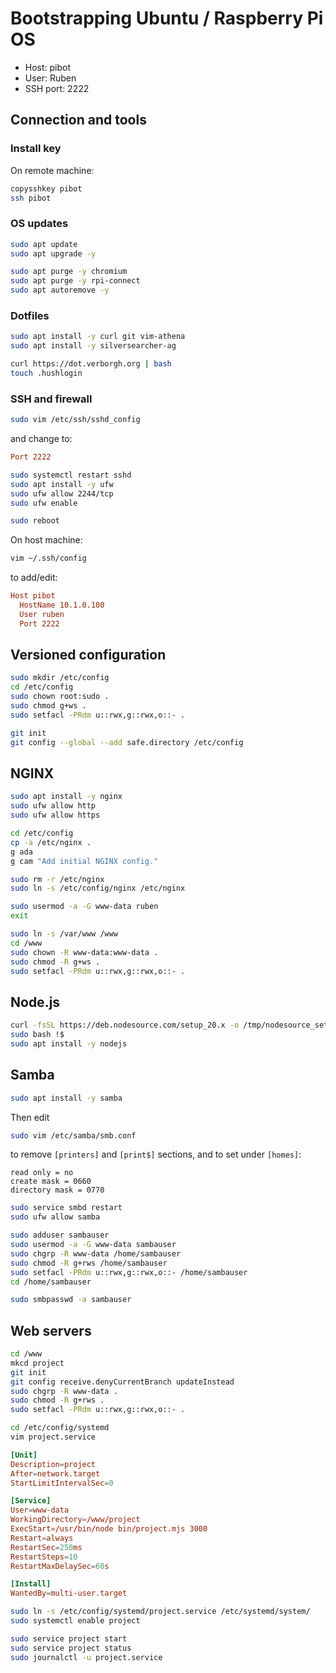 # Bootstrapping Ubuntu / Raspberry Pi OS
- Host: pibot
- User: Ruben
- SSH port: 2222

## Connection and tools
### Install key
On remote machine:
```bash
copysshkey pibot
ssh pibot
```

### OS updates
```bash
sudo apt update
sudo apt upgrade -y
```

```bash
sudo apt purge -y chromium
sudo apt purge -y rpi-connect
sudo apt autoremove -y
```

### Dotfiles
```bash
sudo apt install -y curl git vim-athena
sudo apt install -y silversearcher-ag
```

```bash
curl https://dot.verborgh.org | bash
touch .hushlogin
```

### SSH and firewall
```bash
sudo vim /etc/ssh/sshd_config
```
and change to:
```conf
Port 2222
```

```bash
sudo systemctl restart sshd
sudo apt install -y ufw
sudo ufw allow 2244/tcp
sudo ufw enable
```

```bash
sudo reboot
```

On host machine:
```bash
vim ~/.ssh/config
```
to add/edit:
```conf
Host pibot
  HostName 10.1.0.100
  User ruben
  Port 2222
```

## Versioned configuration
```bash
sudo mkdir /etc/config
cd /etc/config
sudo chown root:sudo .
sudo chmod g+ws .
sudo setfacl -PRdm u::rwx,g::rwx,o::- .
```

```bash
git init
git config --global --add safe.directory /etc/config
```

## NGINX
```bash
sudo apt install -y nginx
sudo ufw allow http
sudo ufw allow https
```

```bash
cd /etc/config
cp -a /etc/nginx .
g ada
g cam "Add initial NGINX config."
```

```bash
sudo rm -r /etc/nginx
sudo ln -s /etc/config/nginx /etc/nginx
```

```bash
sudo usermod -a -G www-data ruben
exit
```

```bash
sudo ln -s /var/www /www
cd /www
sudo chown -R www-data:www-data .
sudo chmod -R g+ws .
sudo setfacl -PRdm u::rwx,g::rwx,o::- .
```

## Node.js
```bash
curl -fsSL https://deb.nodesource.com/setup_20.x -o /tmp/nodesource_setup.sh
sudo bash !$
sudo apt install -y nodejs
```

## Samba
```bash
sudo apt install -y samba
```

Then edit
```bash
sudo vim /etc/samba/smb.conf
```
to remove `[printers]` and `[print$]` sections,
and to set under `[homes]`:
```
read only = no
create mask = 0660
directory mask = 0770
```

```bash
sudo service smbd restart
sudo ufw allow samba
```

```bash
sudo adduser sambauser
sudo usermod -a -G www-data sambauser
sudo chgrp -R www-data /home/sambauser
sudo chmod -R g+rws /home/sambauser
sudo setfacl -PRdm u::rwx,g::rwx,o::- /home/sambauser
cd /home/sambauser
```

```bash
sudo smbpasswd -a sambauser
```

## Web servers
```bash
cd /www
mkcd project
git init
git config receive.denyCurrentBranch updateInstead
sudo chgrp -R www-data .
sudo chmod -R g+rws .
sudo setfacl -PRdm u::rwx,g::rwx,o::- .
```

```bash
cd /etc/config/systemd
vim project.service
```

```conf
[Unit]
Description=project
After=network.target
StartLimitIntervalSec=0

[Service]
User=www-data
WorkingDirectory=/www/project
ExecStart=/usr/bin/node bin/project.mjs 3000
Restart=always
RestartSec=250ms
RestartSteps=10
RestartMaxDelaySec=60s

[Install]
WantedBy=multi-user.target
```

```bash
sudo ln -s /etc/config/systemd/project.service /etc/systemd/system/
sudo systemctl enable project
```

```bash
sudo service project start
sudo service project status
sudo journalctl -u project.service
```
